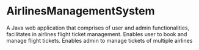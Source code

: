 # AirlinesManagementSystem
A Java web application that comprises of user and admin functionalities, facilitates in airlines flight ticket management.
Enables user to book and manage flight tickets.
Enables admin to manage tickets of multiple airlines
